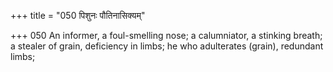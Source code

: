 +++
title = "050 पिशुनः पौतिनासिक्यम्"

+++
050	An informer, a foul-smelling nose; a calumniator, a stinking breath; a stealer of grain, deficiency in limbs; he who adulterates (grain), redundant limbs;